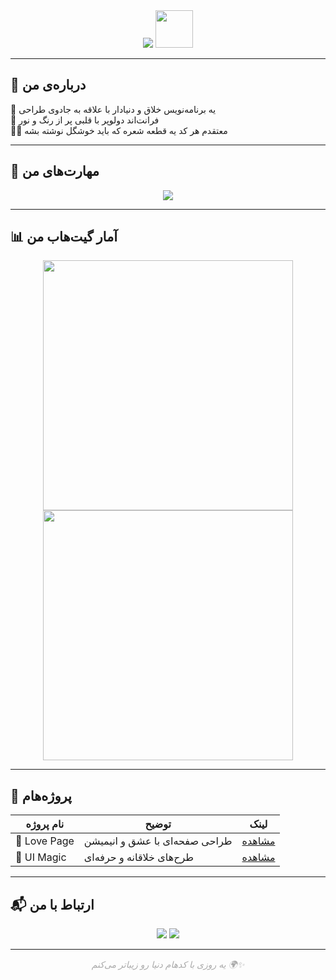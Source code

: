 <!-- 💫 هدر با افکت تایپ و لودینگ چرخشی 💫 -->
<div align="center">

<!-- افکت تایپینگ -->
<img src="https://readme-typing-svg.herokuapp.com?font=Vazirmatn&size=30&duration=4000&pause=1000&color=F77BBF&center=true&vCenter=true&width=600&lines=سلام+من+یلدا+هستم;جادوگر+کدها+و+رنگ‌ها;فرانت‌اند+دولوپر+با+قلبی+روشن✨" />

<!-- آیکون لودینگ گرد -->
<img src="https://media.giphy.com/media/3oEjI6SIIHBdRxXI40/giphy.gif" width="60" height="60" />

</div>

---

## 🌸 درباره‌ی من

🎀 یه برنامه‌نویس خلاق و دنیادار با علاقه به جادوی طراحی  
🌈 فرانت‌اند دولوپر با قلبی پر از رنگ و نور  
🧚‍♀️ معتقدم هر کد یه قطعه شعره که باید خوشگل نوشته بشه

---

## 🎨 مهارت‌های من

<p align="center">
  <img src="https://skillicons.dev/icons?i=html,css,js,react,figma,vscode,github" />
</p>

---

## 📊 آمار گیت‌هاب من

<p align="center">
  <img src="https://github-readme-stats.vercel.app/api?username=YaldaUsername&show_icons=true&theme=tokyonight&hide_border=true" width="400" />
  <img src="https://github-readme-streak-stats.herokuapp.com/?user=YaldaUsername&theme=tokyonight&hide_border=true" width="400" />
</p>

---

## 🧁 پروژه‌هام

| نام پروژه | توضیح | لینک |
|-----------|--------|------|
| 💖 Love Page | طراحی صفحه‌ای با عشق و انیمیشن | [مشاهده](https://github.com/YaldaUsername/love-page) |
| 🎨 UI Magic | طرح‌های خلاقانه و حرفه‌ای | [مشاهده](https://figma.com/@Yalda) |

---

## 📬 ارتباط با من

<p align="center">
  <a href="mailto:your.email@example.com"><img src="https://img.shields.io/badge/Gmail-D14836?style=flat&logo=gmail&logoColor=white" /></a>
  <a href="https://instagram.com/YaldaDesign"><img src="https://img.shields.io/badge/Instagram-E1306C?style=flat&logo=instagram&logoColor=white" /></a>
</p>

---

<p align="center" style="color:#aaa; font-style:italic;">
  یه روزی با کدهام دنیا رو زیباتر می‌کنم 🌍✨  
</p>
